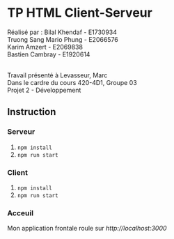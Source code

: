 # TP HTML Client-Serveur

Réalisé par :
Bilal Khendaf - E1730934
<br/>
Truong Sang Mario Phung - E2066576
<br/>
Karim Amzert - E2069838
<br/>
Bastien Cambray - E1920614
<br/>
<br/>

Travail présenté à Levasseur, Marc <br/>
Dans le cardre du cours 420-4D1, Groupe 03 <br/>
Projet 2 - Développement 


## Instruction
### Serveur

 1. `npm install`
 2. `npm run start`

### Client

 1. `npm install`
 2. `npm run start`


### Acceuil
Mon application frontale roule sur *http://localhost:3000*
